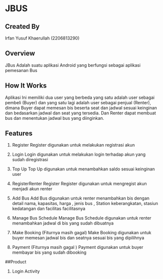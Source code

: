 
# JBUS



## Created By

Irfan Yusuf Khaerullah (2206813290)

## Overview

JBus Adalah suatu aplikasi Android yang berfungsi sebagai aplikasi pemesanan Bus 



## How It Works

Aplikasi Ini memiliki dua user yang berbeda yang satu adalah user sebagai pembeli (Buyer) dan yang satu lagi adalah user sebagai penjual (Renter), dimana Buyer dapat memesan bis beserta seat dan jadwal sesuai keinginan dan bedasarkan jadwal dan seat yang tersedia. Dan Renter dapat membuat bus dan menentukan jadwal bus yang diinginkan.

## Features

1. Register
Register digunakan untuk melakukan registrasi akun

2. Login
Login digunakan untuk melakukan login terhadap akun yang sudah diregistrasi

3. Top Up
Top Up digunakan untuk menambahkan saldo sesuai keinginan user

4. RegisterRenter
Register Register digunakan untuk mengregist akun menjadi akun renter

5. Add Bus
Add Bus digunakan untuk renter menambahkan bis dengan detail nama, kapasitas, harga , jenis bus , Station keberangkatan, stasiun kedatangan dan facilitas facilitasnya

6. Manage Bus Schedule
Manage Bus Schedule digunakan untuk renter menambahkan jadwal di bis yang sudah dibuatnya

7. Make Booking (Fiturnya masih gagal)
Make Booking digunakan untuk buyer memesan jadwal bis dan seatnya sesuai bis yang dipilihnya 

8. Payment (Fiturnya masih gagal )
Payment digunakan untuk buyer membayar bis yang sudah dibooking 

##Product

1. Login Activity


